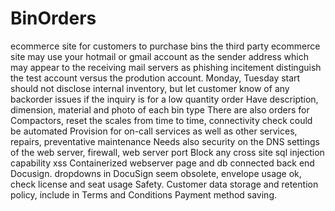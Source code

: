 # BinOrders
ecommerce site for customers to purchase bins
the third party ecommerce site may use your hotmail or gmail account as the sender address which may appear to the 
receiving mail servers as phishing incitement
distinguish the test account versus the prodution account. Monday, Tuesday start
should not disclose internal inventory, but let customer know of any backorder issues if the inquiry is for a low quantity order
Have description, dimension, material and photo of each bin type
There are also orders for Compactors, reset the scales from time to time, connectivity check could be automated
Provision for on-call services as well as other services, repairs, preventative maintenance 
Needs also security on the DNS settings of the web server, firewall, web server port
Block any cross site sql injection capability xss
Containerized webserver page and db connected back end
Docusign.  dropdowns in DocuSign seem obsolete, envelope usage ok, check license and seat usage
Safety.  Customer data storage and retention policy, include in Terms and Conditions 
Payment method saving. 

